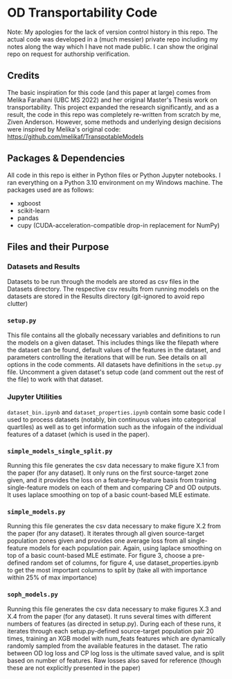 # OD Transportability Code
Note: My apologies for the lack of version control history in this repo. The actual code was developed in a (much messier) private repo including my notes along the way which I have not made public. I can show the original repo on request for authorship verification.

## Credits
The basic inspiration for this code (and this paper at large) comes from Melika Farahani (UBC MS 2022) and her original Master's Thesis work on transportability. This project expanded the research significantly, and as a result, the code in this repo was completely re-written from scratch by me, Ziven Anderson. However, some methods and underlying design decisions were inspired by Melika's original code: https://github.com/melikaf/TranspotableModels

## Packages & Dependencies
All code in this repo is either in Python files or Python Jupyter notebooks. I ran everything on a Python 3.10 environment on my Windows machine. The packages used are as follows:
* xgboost
* scikit-learn
* pandas
* cupy (CUDA-acceleration-compatible drop-in replacement for NumPy)

## Files and their Purpose

### Datasets and Results
Datasets to be run through the models are stored as csv files in the Datasets directory. The respective csv results from running models on the datasets are stored in the Results directory (git-ignored to avoid repo clutter)

### `setup.py`
This file contains all the globally necessary variables and definitions to run the models on a given dataset. This includes things like the filepath where the dataset can be found, default values of the features in the dataset, and parameters controlling the iterations that will be run. See details on all options in the code comments. All datasets have definitions in the `setup.py` file. Uncomment a given dataset's setup code (and comment out the rest of the file) to work with that dataset.

### Jupyter Utilities
`dataset_bin.ipynb` and `dataset_properties.ipynb` contain some basic code I used to process datasets (notably, bin continuous values into categorical quartiles) as well as to get information such as the infogain of the individual features of a dataset (which is used in the paper).

### `simple_models_single_split.py`
Running this file generates the csv data necessary to make figure X.1 from the paper (for any dataset). It only runs on the first source-target zone given, and it provides the loss on a feature-by-feature basis from training single-feature models on each of them and comparing CP and OD outputs. It uses laplace smoothing on top of a basic count-based MLE estimate.

### `simple_models.py`
Running this file generates the csv data necessary to make figure X.2 from the paper (for any dataset). It iterates through all given source-target population zones given and provides one average loss from all single-feature models for each population pair. Again, using laplace smoothing on top of a basic count-based MLE estimate. For figure 3, choose a pre-defined random set of columns, for figure 4, use dataset_properties.ipynb to get the most important columns to split by (take all with importance within 25% of max importance)

### `soph_models.py`
Running this file generates the csv data necessary to make figures X.3 and X.4 from the paper (for any dataset). It runs several times with different numbers of features (as directed in setup.py). During each of these runs, it iterates through each setup.py-defined source-target population pair 20 times, training an XGB model with num_feats features which are dynamically randomly sampled from the available features in the dataset. The ratio between OD log loss and CP log loss is the ultimate saved value, and is split based on number of features. Raw losses also saved for reference (though these are not explicitly presented in the paper)
